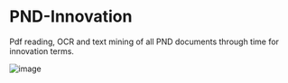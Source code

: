 # PND-Innovation
Pdf reading, OCR and text mining of all PND documents through time for innovation terms.

![image](https://github.com/FoxHound112263/PND-Innovation/blob/master/Palabras%20innovaci%C3%B3n/nube.png)
